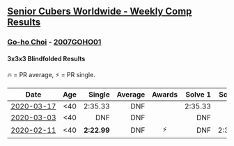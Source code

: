 <style>table {white-space: nowrap;}</style>
<link rel="stylesheet" type="text/css" href="/scw-comp/css/flags.css" />

## [Senior Cubers Worldwide - Weekly Comp Results](/scw-comp/results/)
### [Go-ho Choi](README.md) - [2007GOHO01](https://www.worldcubeassociation.org/persons/2007GOHO01?event=333bf)
#### 3x3x3 Blindfolded Results

<span style="white-space: nowrap;">🔥 = PR average</span>, <span style="white-space: nowrap;">⚡ = PR single</span>.

| Date | Age | Single | Average | Awards | Solve 1 | Solve 2 | Solve 3 | Video |
| :--: | :--: | --: | --: | :--: | --: | --: | --: | :-- |
| [2020-03-17](../../results/2020-03-17/333bf.md) | <40 | 2:35.33 | DNF |  | 2:35.33 | DNF | DNF | [Desktop](https://www.facebook.com/events/616010612582835/permalink/620117415505488) / [Mobile](https://m.facebook.com/events/616010612582835?view=permalink&id=620117415505488) |
| [2020-03-03](../../results/2020-03-03/333bf.md) | <40 | DNF | DNF |  | DNF | DNF | DNF | [Desktop](https://www.facebook.com/events/186820176097844/permalink/191285562317972) / [Mobile](https://m.facebook.com/events/186820176097844?view=permalink&id=191285562317972) |
| [2020-02-11](../../results/2020-02-11/333bf.md) | <40 | **2:22.99** | DNF | ⚡ | DNF | 2:35.57 | **2:22.99** | |


<!-- Global site tag (gtag.js) - Google Analytics -->
<script async src="https://www.googletagmanager.com/gtag/js?id=UA-86348435-3"></script>
<script>window.dataLayer = window.dataLayer || []; function gtag() {dataLayer.push(arguments);} gtag('js', new Date()); gtag('config', 'UA-86348435-3');</script>
